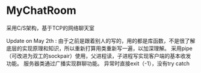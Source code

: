 # MyChatRoom
 采用C/S架构，基于TCP的网络聊天室


Update on May 2th :
  由于之前是跟着别人的写的，用的都是库函数，不是很了解底层的实现原理和知识，所以重新打算用类重新写一遍，以加深理解。
  采用pipe（可改进为双工的sockpair）使用，父进程读，子进程写实现客户端的基本收发功能。
  服务器类通过广播实现群聊功能。
  异常时直接exit（-1），没有try catch
  
